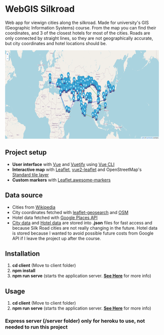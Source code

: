 # **WebGIS Silkroad**

Web app for viewign cities along the silkroad. Made for university's GIS (Geographic Information Systems) course. From the map you can find their coordinates, and 3 of the closest hotels for most of the cities. Roads are only connected by straight lines, so they are not geographically accurate, but city coordinates and hotel locations should be.

<p align="center">
<img src="./images/mapview.png"
  alt="Size Limit comment in pull request about bundle size changes"
  width="686" height="289">
</p>

## **Project setup**

- **User interface** with [Vue](https://vuejs.org/) and [Vuetify](https://vuetifyjs.com/en/) using [Vue CLI](https://cli.vuejs.org/)
- **Interactive map** with [Leaflet](https://leafletjs.com/), [vue2-leaflet](https://vue2-leaflet.netlify.app/) and OpenStreetMap's [Standard tile layer](https://wiki.openstreetmap.org/wiki/Standard_tile_layer)
- **Custom markers** with [Leaflet.awesome-markers](https://github.com/lennardv2/Leaflet.awesome-markers)

## **Data source**

- Cities from [Wikipedia](https://en.wikipedia.org/wiki/Cities_along_the_Silk_Road)
- City coordinates fetched with [leaflet-geosearch](https://github.com/smeijer/leaflet-geosearch) and [OSM](https://smeijer.github.io/leaflet-geosearch/providers/openstreetmap)
- Hotel data fetched with [Google Places API](https://developers.google.com/maps/documentation/places/web-service/search-nearby)
- [City data](./client/src/data/data.json) and [Hotel data](./client/src/data/hotels.json) are stored into **.json** files for fast access and because Silk Road cities are not really changing in the future. Hotel data is stored because I wanted to avoid possible future costs from Google API if I leave the project up after the course.

## **Installation**

1. **cd client** (Move to client folder)
2. **npm install**
3. **npm run serve** (starts the application server. **[See Here](https://github.com/purkkilo/WebGIS-Silkroad/blob/master/client/README.md)** for more info)

## **Usage**

1. **cd client** (Move to client folder)
2. **npm run serve** (starts the application server. **[See Here](https://github.com/purkkilo/WebGIS-Silkroad/blob/master/client/README.md)** for more info)

### Express server (**/server** folder) only for heroku to use, not needed to run this project
